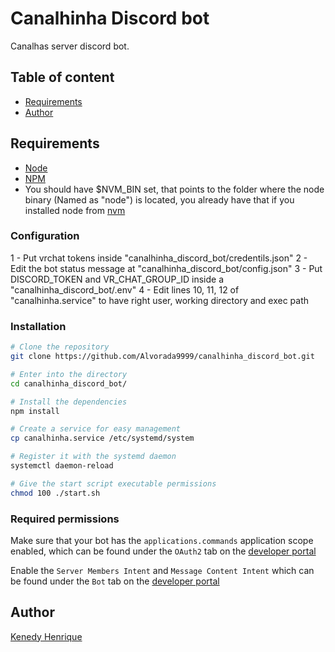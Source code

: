 # Canalhinha Discord bot

Canalhas server discord bot.

## Table of content

* [Requirements](#requirements)
* [Author](#author)

## Requirements

- [Node](https://nodejs.org/en/)
- [NPM](https://www.npmjs.com/)
- You should have $NVM_BIN set, that points to the folder where the node binary (Named as "node") is located, you already have that if you installed node from [nvm](https://github.com/nvm-sh/nvm#install--update-script)

### Configuration

1 - Put vrchat tokens inside "canalhinha_discord_bot/credentils.json"
2 - Edit the bot status message at "canalhinha_discord_bot/config.json"
3 - Put DISCORD_TOKEN and VR_CHAT_GROUP_ID inside a "canalhinha_discord_bot/.env"
4 - Edit lines 10, 11, 12 of "canalhinha.service" to have right user, working directory and exec path

### Installation

```bash
# Clone the repository
git clone https://github.com/Alvorada9999/canalhinha_discord_bot.git

# Enter into the directory
cd canalhinha_discord_bot/

# Install the dependencies
npm install

# Create a service for easy management
cp canalhinha.service /etc/systemd/system

# Register it with the systemd daemon
systemctl daemon-reload

# Give the start script executable permissions
chmod 100 ./start.sh
```

### Required permissions

Make sure that your bot has the `applications.commands` application scope enabled, which can be found under the `OAuth2` tab on the [developer portal](https://discord.com/developers/applications/)

Enable the `Server Members Intent` and `Message Content Intent` which can be found under the `Bot` tab on the [developer portal](https://discord.com/developers/applications/)

## Author

[Kenedy Henrique](kenedyhenrique.buenosilva@gmail.com)
